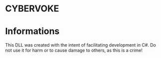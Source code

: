 # CYBERVOKE

# Informations
  This DLL was created with the intent of facilitating development in C#. Do not use it for harm or to cause damage to others, as this is a crime!
